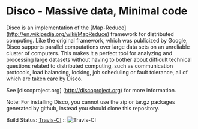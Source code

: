 Disco - Massive data, Minimal code
==================================

Disco is an implementation of the [Map-Reduce]
(http://en.wikipedia.org/wiki/MapReduce) framework for distributed computing. Like
the original framework, which was publicized by Google, Disco supports
parallel computations over large data sets on an unreliable cluster of
computers. This makes it a perfect tool for analyzing and processing large
datasets without having to bother about difficult technical questions
related to distributed computing, such as communication protocols, load
balancing, locking, job scheduling or fault tolerance, all of which are taken
care by Disco.

See [discoproject.org] (http://discoproject.org) for more information.

Note: For installing Disco, you cannot use the zip or tar.gz packages generated by github, instead you should clone this repository.

Build Status: [Travis-CI](http://travis-ci.org/discoproject/disco) :: ![Travis-CI](https://secure.travis-ci.org/discoproject/disco.png)

